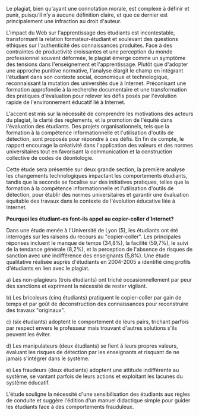 Le plagiat, bien qu'ayant une connotation morale, est complexe à définir et punir, puisqu’il n’y a aucune définition claire, et que ce dernier est principalement une infraction au droit d'auteur.

L'impact du Web sur l'apprentissage des étudiants est incontestable, transformant la relation formateur-étudiant et soulevant des questions éthiques sur l'authenticité des connaissances produites. Face à des contraintes de productivité croissantes et une perception du monde professionnel souvent déformée, le plagiat émerge comme un symptôme des tensions dans l'enseignement et l'apprentissage. Plutôt que d'adopter une approche punitive normative, l'analyse élargit le champ en intégrant l'étudiant dans son contexte social, économique et technologique, reconnaissant la mutation des universités due à Internet. Préconisant une formation approfondie à la recherche documentaire et une transformation des pratiques d'évaluation pour relever les défis posés par l'évolution rapide de l'environnement éducatif lié à Internet.

L'accent est mis sur la nécessité de comprendre les motivations des acteurs du plagiat, la clarté des règlements, et la promotion de l'équité dans l'évaluation des étudiants. Des projets organisationnels, tels que la formation à la compétence informationnelle et l'utilisation d'outils de détection, sont proposés pour répondre à ces défis. En fin de compte, le rapport encourage la créativité dans l'application des valeurs et des normes universitaires tout en favorisant la communication et la construction collective de codes de déontologie.

Cette étude sera présentée sur deux grande section, la première analyse les changements technologiques impactant les comportements étudiants, tandis que la seconde se focalise sur des initiatives pratiques, telles que la formation à la compétence informationnelle et l'utilisation d'outils de détection, pour établir des normes universitaires et garantir une évaluation équitable des travaux dans le contexte de l'évolution éducative liée à Internet.

**Pourquoi les étudiant-es font-ils appel au copier-coller d’Internet?**

Dans une étude menée à l'Université de Lyon (5), les étudiants ont été interrogés sur les raisons du recours au "copier-coller". Les principales réponses incluent le manque de temps (34,8%), la facilité (59,7%), le suivi de la tendance générale (8,2%), et la perception de l'absence de risques de sanction avec une indifférence des enseignants (5,8%). Une étude qualitative réalisée auprès d'étudiants en 2004-2005 a identifié cinq profils d'étudiants en lien avec le plagiat.

a) Les non-plagieurs (trois étudiants) ont triché occasionnellement par peur des sanctions et expriment la nécessité de rester vigilant.

b) Les bricoleurs (cinq étudiants) pratiquent le copier-coller par gain de temps et par goût de déconstruction des connaissances pour reconstruire des travaux "originaux".

c) (six étudiants) adoptent le comportement de leurs pairs, trichant parfois par respect envers le professeur mais trouvant d'autres solutions s'ils peuvent les éviter.

d) Les manipulateurs (deux étudiants) se fient à leurs propres valeurs, évaluant les risques de détection par les enseignants et risquant de ne jamais s'intégrer dans le système.

e) Les fraudeurs (deux étudiants) adoptent une attitude indifférente au système, se vantant parfois de leurs actions et exploitant les lacunes du système éducatif.

L'étude souligne la nécessité d'une sensibilisation des étudiants aux règles de conduite et suggère l'édition d'un manuel didactique simple pour guider les étudiants face à des comportements frauduleux.